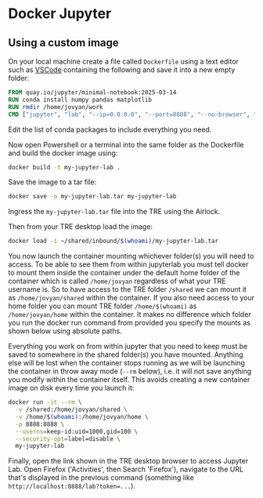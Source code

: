 # Docker Jupyter

## Using a custom image
On your local machine create a file called `Dockerfile` using a text editor such as [VSCode](https://code.visualstudio.com/) containing the following and save it into a new empty folder:

```Dockerfile
FROM quay.io/jupyter/minimal-notebook:2025-03-14
RUN conda install numpy pandas matplotlib
RUN rmdir /home/jovyan/work
CMD ["jupyter", "lab", "--ip=0.0.0.0", "--port=8888", "--no-browser", "--allow-root"]
```

Edit the list of conda packages to include everything you need.

Now open Powershell or a terminal into the same folder as the Dockerfile and build the docker image using:
```bash
docker build -t my-jupyter-lab .
```

Save the image to a tar file:
```bash
docker save -o my-jupyter-lab.tar my-jupyter-lab
```

Ingress the `my-jupyter-lab.tar` file into the TRE using the Airlock.

Then from your TRE desktop load the image:
```bash
docker load -i ~/shared/inbound/$(whoami)/my-jupyter-lab.tar
```

You now launch the container mounting whichever folder(s) you will need to access. To be able to see them from within jupyterlab you must tell docker to mount them inside the container under the default home folder of the container which is called `/home/jovyan` regardless of what your TRE username is. So to have access to the TRE folder `/shared` we can mount it as `/home/jovyan/shared` within the container. If you also need access to your home folder you can mount TRE folder `/home/$(whoami)` as `/home/jovyan/home` within the container. It makes no difference which folder you run the docker run command from provided you specify the mounts as shown below using absolute paths.

Everything you work on from within jupyter that you need to keep must be saved to somewhere in the shared folder(s) you have mounted. Anything else will be lost when the container stops running as we will be launching the container in throw away mode (`--rm` below), i.e. it will not save anything you modify within the container itself. This avoids creating a new container image on disk every time you launch it:

```bash
docker run -it --rm \
  -v /shared:/home/jovyan/shared \
  -v /home/$(whoami):/home/jovyan/home \
  -p 8888:8888 \
  --userns=keep-id:uid=1000,gid=100 \
  --security-opt=label=disable \
  my-jupyter-lab
```

Finally, open the link shown in the TRE desktop browser to access Jupyter Lab. Open Firefox ('Activities', then Search 'Firefox'), navigate to the URL that's displayed in the previous command (something like `http://localhost:8888/lab?token=...`).
